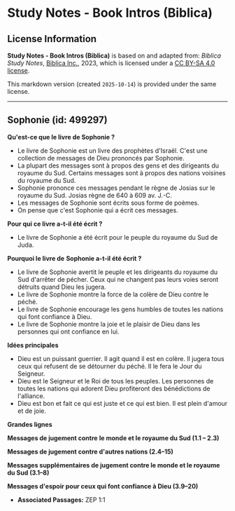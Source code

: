 # Study Notes - Book Intros (Biblica)

## License Information

**Study Notes - Book Intros (Biblica)** is based on and adapted from: _Biblica Study Notes_, [Biblica Inc.](https://www.biblica.com/), 2023, which is licensed under a [CC BY-SA 4.0 license](https://creativecommons.org/licenses/by-sa/4.0/legalcode.en).

This markdown version (created `2025-10-14`) is provided under the same license.



--------------------------------

## Sophonie (id: 499297)

**Qu'est\-ce que le livre de Sophonie ?**

* Le livre de Sophonie est un livre des prophètes d'Israël. C'est une collection de messages de Dieu prononcés par Sophonie.
* La plupart des messages sont à propos des gens et des dirigeants du royaume du Sud. Certains messages sont à propos des nations voisines du royaume du Sud.
* Sophonie prononce ces messages pendant le règne de Josias sur le royaume du Sud. Josias règne de 640 à 609 av. J.\-C.
* Les messages de Sophonie sont écrits sous forme de poèmes.
* On pense que c'est Sophonie qui a écrit ces messages.

**Pour qui ce livre a\-t\-il été écrit ?**

* Le livre de Sophonie a été écrit pour le peuple du royaume du Sud de Juda.

**Pourquoi le livre de** **Sophonie a\-t\-il été écrit ?**

* Le livre de Sophonie avertit le peuple et les dirigeants du royaume du Sud d'arrêter de pécher. Ceux qui ne changent pas leurs voies seront détruits quand Dieu les jugera.
* Le livre de Sophonie montre la force de la colère de Dieu contre le péché.
* Le livre de Sophonie encourage les gens humbles de toutes les nations qui font confiance à Dieu.
* Le livre de Sophonie montre la joie et le plaisir de Dieu dans les personnes qui ont confiance en lui.

**Idées principales**

* Dieu est un puissant guerrier. Il agit quand il est en colère. Il jugera tous ceux qui refusent de se détourner du péché. Il le fera le Jour du Seigneur.
* Dieu est le Seigneur et le Roi de tous les peuples. Les personnes de toutes les nations qui adorent Dieu profiteront des bénédictions de l'alliance.
* Dieu est bon et fait ce qui est juste et ce qui est bien. Il est plein d'amour et de joie.

**Grandes lignes**

**Messages de jugement contre** **le monde et le royaume du Sud (1\.1 – 2\.3\)**

**Messages de jugement contre d'autres nations (2\.4–15\)**

**Messages supplémentaires de jugement contre le monde et le royaume du Sud (3\.1–8\)**

**Messages d'espoir pour ceux qui font confiance à Dieu (3\.9–20\)**

* **Associated Passages:** ZEP 1:1

